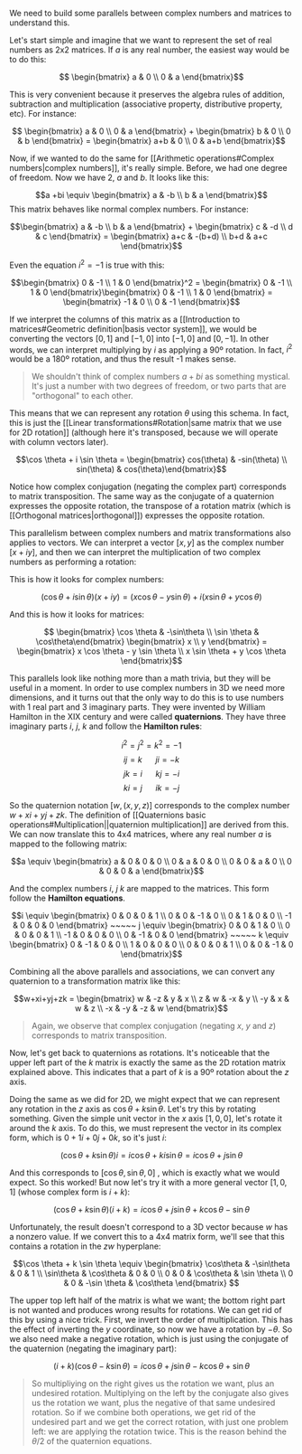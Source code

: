 We need to build some parallels between complex numbers and matrices to understand this.

Let's start simple and imagine that we want to represent the set of real numbers as 2x2 matrices. If $a$ is any real number, the easiest way would be to do this:

$$ \begin{bmatrix} a & 0 \\ 0 & a \end{bmatrix}$$

This is very convenient because it preserves the algebra rules of addition, subtraction and multiplication (associative property, distributive property, etc). For instance:

$$ \begin{bmatrix} a & 0 \\ 0 & a \end{bmatrix} + \begin{bmatrix} b & 0 \\ 0 & b \end{bmatrix} = \begin{bmatrix} a+b & 0 \\ 0 & a+b \end{bmatrix}$$

Now, if we wanted to do the same for [[Arithmetic operations#Complex numbers|complex numbers]], it's really simple. Before, we had one degree of freedom. Now we have 2, $a$ and $b$. It looks like this:

$$a +bi \equiv \begin{bmatrix} a & -b \\ b & a \end{bmatrix}$$
This matrix behaves like normal complex numbers. For instance:

$$\begin{bmatrix} a & -b \\ b & a \end{bmatrix} + \begin{bmatrix} c & -d \\ d & c \end{bmatrix} = \begin{bmatrix} a+c & -(b+d) \\ b+d & a+c \end{bmatrix}$$

Even the equation $i^2=-1$ is true with this:

$$\begin{bmatrix} 0 & -1 \\ 1 & 0 \end{bmatrix}^2 = \begin{bmatrix} 0 & -1 \\ 1 & 0 \end{bmatrix}\begin{bmatrix} 0 & -1 \\ 1 & 0 \end{bmatrix} = \begin{bmatrix} -1 & 0 \\ 0 & -1 \end{bmatrix}$$

If we interpret the columns of this matrix as a [[Introduction to matrices#Geometric definition|basis vector system]], we would be converting the vectors $[0,1]$ and $[-1, 0]$ into $[-1, 0]$ and $[0, -1]$. In other words, we can interpret multiplying by $i$ as applying a 90º rotation. In fact, $i^2$  would be a 180º rotation, and thus the result -1 makes sense.

>We shouldn't think of complex numbers $a + bi$ as something mystical. It's just a number with two degrees of freedom, or two parts that are "orthogonal" to each other.

This means that we can represent any rotation $\theta$ using this schema. In fact, this is just the [[Linear transformations#Rotation|same matrix that we use for 2D rotation]] (although here it's transposed, because we will operate with column vectors later).

$$\cos \theta + i \sin \theta = \begin{bmatrix} cos(\theta) & -sin(\theta) \\ sin(\theta) &  cos(\theta)\end{bmatrix}$$

Notice how complex conjugation (negating the complex part) corresponds to matrix transposition. The same way as the conjugate of a quaternion expresses the opposite rotation, the transpose of a rotation matrix (which is [[Orthogonal matrices|orthogonal]]) expresses the opposite rotation.

This parallelism between complex numbers and matrix transformations also applies to vectors. We can interpret a vector $[x,y]$ as the complex number $[x+iy]$, and then we can interpret the multiplication of two complex numbers as performing a rotation:

This is how it looks for complex numbers:

$$(\cos \theta + i \sin \theta)(x+iy) = (x \cos \theta - y \sin \theta) + i(x \sin \theta + y \cos \theta)$$

And this is how it looks for matrices:

$$ \begin{bmatrix} \cos \theta & -\sin\theta \\ \sin \theta &  \cos\theta\end{bmatrix} \begin{bmatrix} x  \\ y \end{bmatrix} = \begin{bmatrix} x \cos \theta - y \sin \theta  \\ x \sin \theta + y \cos \theta \end{bmatrix}$$

This parallels look like nothing more than a math trivia, but they will be useful in a moment. In order to use complex numbers in 3D we need more dimensions, and it turns out that the only way to do this is to use numbers with 1 real part and 3 imaginary parts. They were invented by William Hamilton in the XIX century and were called **quaternions**. They have three imaginary parts $i$, $j$, $k$ and follow the **Hamilton rules**:

$$i^2=j^2=k^2=-1$$
$$ij=k ~~~~~~ ji = -k$$
$$jk=i ~~~~~~ kj = -i$$
$$ki=j ~~~~~~ ik = -j$$

So the quaternion notation $[w, (x, y, z)]$ corresponds to the complex number $w + xi + yj + zk$. The definition of [[Quaternions basic operations#Multiplication||quaternion multiplication]] are derived from this. We can now translate this to 4x4 matrices, where any real number $a$ is mapped to the following matrix:

$$a \equiv \begin{bmatrix} a & 0 & 0 & 0 \\ 0 & a & 0 & 0 \\ 0 & 0 & a & 0 \\ 0 & 0 & 0 & a  \end{bmatrix}$$

And the complex numbers $i$, $j$ $k$ are mapped to the matrices. This form follow the **Hamilton equations**.

$$i \equiv \begin{bmatrix} 0 & 0 & 0 & 1 \\ 0 & 0 & -1 & 0 \\ 0 & 1 & 0 & 0 \\ -1 & 0 & 0 & 0  \end{bmatrix} ~~~~~ j \equiv \begin{bmatrix} 0 & 0 & 1 & 0 \\ 0 & 0 & 0 & 1 \\ -1 & 0 & 0 & 0 \\ 0 & -1 & 0 & 0  \end{bmatrix} ~~~~~ k \equiv \begin{bmatrix} 0 & -1 & 0 & 0 \\ 1 & 0 & 0 & 0 \\ 0 & 0 & 0 & 1 \\ 0 & 0 & -1 & 0  \end{bmatrix}$$

Combining all the above parallels and associations, we can convert any quaternion to a transformation matrix like this:

$$w+xi+yj+zk = \begin{bmatrix} w & -z & y & x \\ z & w & -x & y \\ -y & x & w & z \\ -x & -y & -z & w  \end{bmatrix}$$

>Again, we observe that complex conjugation (negating $x$, $y$ and $z$) corresponds to matrix transposition.

Now, let's get back to quaternions as rotations. It's noticeable that the upper left part of the $k$ matrix is exactly the same as the 2D rotation matrix explained above. This indicates that a part of $k$ is a 90º rotation about the $z$ axis. 

Doing the same as we did for 2D, we might expect that we can represent any rotation in the $z$ axis as $\cos \theta + k \sin \theta$. Let's try this by rotating something. Given the simple unit vector in the $x$ axis $[1, 0, 0]$, let's rotate it around the $k$ axis. To do this, we must represent the vector in its complex form, which is $0 + 1i + 0j + 0k$, so it's just $i$:

$$(\cos \theta + k \sin \theta)i = i \cos \theta + ki \sin \theta = i \cos \theta + j \sin \theta$$

And this corresponds to $[\cos \theta, \sin \theta, 0]$ , which is exactly what we would expect. So this worked! But now let's try it with a more general vector $[1, 0, 1]$ (whose complex form is $i + k$):

$$(\cos \theta + k \sin \theta)(i+k) = i \cos \theta + j \sin \theta + k\cos \theta - \sin \theta$$

Unfortunately, the result doesn't correspond to a 3D vector because $w$ has a nonzero value. If we convert this to a 4x4 matrix form, we'll see that this contains a rotation in the $zw$ hyperplane:

$$\cos \theta + k \sin \theta \equiv \begin{bmatrix} \cos\theta & -\sin\theta & 0 & 1 \\ \sin\theta & \cos\theta & 0 & 0 \\ 0 & 0 & \cos\theta & \sin \theta \\ 0 & 0 & -\sin \theta & \cos\theta  \end{bmatrix} $$

The upper top left half of the matrix is what we want; the bottom right part is not wanted and produces wrong results for rotations. We can get rid of this by using a nice trick. First, we invert the order of multiplication. This has the effect of inverting the $y$ coordinate, so now we have a rotation by $-\theta$. So we also need make a negative rotation, which is just using the conjugate of the quaternion (negating the imaginary part):

$$(i+k)(\cos \theta - k \sin \theta) = i \cos \theta + j \sin \theta - k\cos \theta + \sin \theta$$

>So multipliying on the right gives us the rotation we want, plus an undesired rotation. Multiplying on the left by the conjugate also gives us the rotation we want, plus the negative of that same undesired rotation. So if we combine both operations, we get rid of the undesired part and we get the correct rotation, with just one problem left: we are applying the rotation twice. This is the reason behind the $\theta / 2$ of the quaternion equations.


